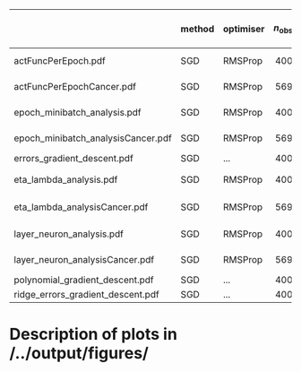 |                                    | method   | optimiser   |   $n_\mathrm{obs}$ | #epochs           | $m$           | $\lambda$               | $\eta$                  |   $\gamma$ | $\varrho_1$, $\varrho_2$   | $\boldsymbol{\theta}_0$   | $L-1$        | $N_l$         | note   |   #minibatches |
|:-----------------------------------|:---------|:------------|-------------------:|:------------------|:--------------|:------------------------|:------------------------|-----------:|:---------------------------|:--------------------------|:-------------|:--------------|:-------|---------------:|
| actFuncPerEpoch.pdf                | SGD      | RMSProp     |                400 | ...               | 5             | 1e-05                   | 0.01                    |        nan | (0.9, 0.999)               |                           | 1            | 5             | None   |            nan |
| actFuncPerEpochCancer.pdf          | SGD      | RMSProp     |                569 | ...               | 5             | 1e-05                   | 0.1                     |        nan | (0.9, 0.999)               |                           | 1            | 5             | None   |            nan |
| epoch_minibatch_analysis.pdf       | SGD      | RMSProp     |                400 | $[{100}, {1000}]$ | $[{5}, {50}]$ | 1e-05                   | 0.01                    |            | (0.9, 0.999)               |                           | 1            | 5             |        |            nan |
| epoch_minibatch_analysisCancer.pdf | SGD      | RMSProp     |                569 | $[{100}, {1000}]$ | $[{5}, {50}]$ | 1e-05                   | 0.1                     |            | (0.9, 0.999)               |                           | 1            | 5             |        |            nan |
| errors_gradient_descent.pdf        | SGD      | ...         |                400 | (25, 50)          | 40            | 0                       | ...                     |            |                            |                           |              |               |        |            nan |
| eta_lambda_analysis.pdf            | SGD      | RMSProp     |                400 | 250               | 5             | $[$10^{-9}$, $10^{0}$]$ | $[$10^{-9}$, $10^{0}$]$ |        nan | (0.9, 0.999)               |                           | 1            | 5             | None   |            nan |
| eta_lambda_analysisCancer.pdf      | SGD      | RMSProp     |                569 | 250               | 5             | $[$10^{-5}$, $10^{1}$]$ | $[$10^{-5}$, $10^{1}$]$ |        nan | (0.9, 0.999)               |                           | 1            | 5             | None   |            nan |
| layer_neuron_analysis.pdf          | SGD      | RMSProp     |                400 | 250               | 5             | 0.001                   | 0.01                    |        nan | (0.9, 0.999)               |                           | $[{0}, {9}]$ | $[{5}, {50}]$ | None   |            nan |
| layer_neuron_analysisCancer.pdf    | SGD      | RMSProp     |                569 | 250               | 5             | 1e-05                   | 0.1                     |        nan | (0.9, 0.999)               |                           | $[{0}, {9}]$ | $[{5}, {50}]$ | None   |            nan |
| polynomial_gradient_descent.pdf    | SGD      | ...         |                400 | (25, 50)          | 40            | 0                       | ...                     |            |                            |                           |              |               |        |            nan |
| ridge_errors_gradient_descent.pdf  | SGD      | ...         |                400 | (25, 50)          | 40            | 0.1                     | ...                     |            |                            |                           |              |               |        |            nan |


# Description of plots in /../output/figures/

